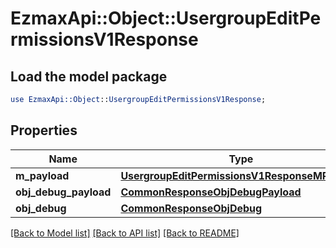 # EzmaxApi::Object::UsergroupEditPermissionsV1Response

## Load the model package
```perl
use EzmaxApi::Object::UsergroupEditPermissionsV1Response;
```

## Properties
Name | Type | Description | Notes
------------ | ------------- | ------------- | -------------
**m_payload** | [**UsergroupEditPermissionsV1ResponseMPayload**](UsergroupEditPermissionsV1ResponseMPayload.md) |  | 
**obj_debug_payload** | [**CommonResponseObjDebugPayload**](CommonResponseObjDebugPayload.md) |  | [optional] 
**obj_debug** | [**CommonResponseObjDebug**](CommonResponseObjDebug.md) |  | [optional] 

[[Back to Model list]](../README.md#documentation-for-models) [[Back to API list]](../README.md#documentation-for-api-endpoints) [[Back to README]](../README.md)


